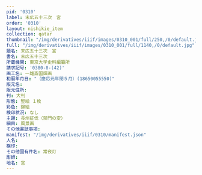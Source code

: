 ```yaml
---
pid: '0310'
label: 末広五十三次　宮
order: '0310'
layout: nishikie_item
collection: qatar
thumbnail: "/img/derivatives/iiif/images/0310_001/full/250,/0/default.jpg"
full: "/img/derivatives/iiif/images/0310_001/full/1140,/0/default.jpg"
題名: 末広五十三次　宮
書名: 末広五十三次
所蔵機関: 東京大学史料編纂所
請求記号: '0380-8-(42)'
画工名: 一雄斎国輝画
和暦年月日: "（慶応元年閏５月）(18650055550)"
版元名: 
版元住所: 
判: 大判
形態: 竪絵 １枚
彩色: 錦絵
検印状況: なし
主題: 長州征伐（禁門の変）
細目: 風景画
その他書誌事項: 
manifest: "/img/derivatives/iiif/0310/manifest.json"
人名: 
検印: 
その他固有件名: 常夜灯
彫師: 
地名: 宮
---
```

